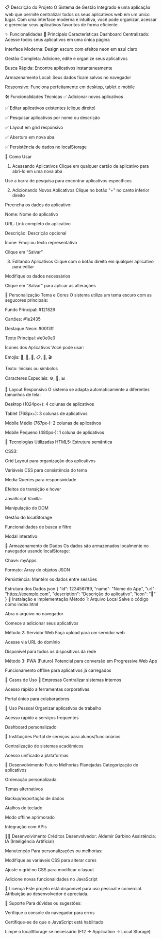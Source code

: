 📋 Descrição do Projeto
O Sistema de Gestão Integrado é uma aplicação web que permite centralizar todos os seus aplicativos web em um único lugar. Com uma interface moderna e intuitiva, você pode organizar, acessar e gerenciar seus aplicativos favoritos de forma eficiente.

✨ Funcionalidades
🎯 Principais Características
Dashboard Centralizado: Acesse todos seus aplicativos em uma única página

Interface Moderna: Design escuro com efeitos neon em azul claro

Gestão Completa: Adicione, edite e organize seus aplicativos

Busca Rápida: Encontre aplicativos instantaneamente

Armazenamento Local: Seus dados ficam salvos no navegador

Responsivo: Funciona perfeitamente em desktop, tablet e mobile

🛠️ Funcionalidades Técnicas
✅ Adicionar novos aplicativos

✅ Editar aplicativos existentes (clique direito)

✅ Pesquisar aplicativos por nome ou descrição

✅ Layout em grid responsivo

✅ Abertura em nova aba

✅ Persistência de dados no localStorage

🚀 Como Usar
1. Acessando Aplicativos
Clique em qualquer cartão de aplicativo para abri-lo em uma nova aba

Use a barra de pesquisa para encontrar aplicativos específicos

2. Adicionando Novos Aplicativos
Clique no botão "+" no canto inferior direito

Preencha os dados do aplicativo:

Nome: Nome do aplicativo

URL: Link completo do aplicativo

Descrição: Descrição opcional

Ícone: Emoji ou texto representativo

Clique em "Salvar"

3. Editando Aplicativos
Clique com o botão direito em qualquer aplicativo para editar

Modifique os dados necessários

Clique em "Salvar" para aplicar as alterações

🎨 Personalização
Tema e Cores
O sistema utiliza um tema escuro com as segucores principais:

Fundo Principal: #121826

Cartões: #1e2435

Destaque Neon: #00f3ff

Texto Principal: #e0e0e0

Ícones dos Aplicativos
Você pode usar:

Emojis: 📧, 📁, 💬, 📋, 🎵, 🎬

Texto: Iniciais ou símbolos

Caracteres Especiais: ⚙️, 🔧, 📊

📱 Layout Responsivo
O sistema se adapta automaticamente a diferentes tamanhos de tela:

Desktop (1024px+): 4 colunas de aplicativos

Tablet (768px+): 3 colunas de aplicativos

Mobile Médio (767px-): 2 colunas de aplicativos

Mobile Pequeno (480px-): 1 coluna de aplicativos

🔧 Tecnologias Utilizadas
HTML5: Estrutura semântica

CSS3:

Grid Layout para organização dos aplicativos

Variáveis CSS para consistência do tema

Media Queries para responsividade

Efeitos de transição e hover

JavaScript Vanilla:

Manipulação do DOM

Gestão do localStorage

Funcionalidades de busca e filtro

Modal interativo

💾 Armazenamento de Dados
Os dados são armazenados localmente no navegador usando localStorage:

Chave: myApps

Formato: Array de objetos JSON

Persistência: Mantém os dados entre sessões

Estrutura dos Dados
json
{
  "id": 123456789,
  "name": "Nome do App",
  "url": "https://exemplo.com",
  "description": "Descrição do aplicativo",
  "icon": "📧"
}
🚀 Instalação e Implementação
Método 1: Arquivo Local
Salve o código como index.html

Abra o arquivo no navegador

Comece a adicionar seus aplicativos

Método 2: Servidor Web
Faça upload para um servidor web

Acesse via URL do domínio

Disponível para todos os dispositivos da rede

Método 3: PWA (Futuro)
Potencial para conversão em Progressive Web App

Funcionamento offline para aplicativos já carregados

🎯 Casos de Uso
💼 Empresas
Centralizar sistemas internos

Acesso rápido a ferramentas corporativas

Portal único para colaboradores

👤 Uso Pessoal
Organizar aplicativos de trabalho

Acesso rápido a serviços frequentes

Dashboard personalizado

🏢 Instituições
Portal de serviços para alunos/funcionários

Centralização de sistemas acadêmicos

Acesso unificado a plataformas

🔄 Desenvolvimento Futuro
Melhorias Planejadas
Categorização de aplicativos

Ordenação personalizada

Temas alternativos

Backup/exportação de dados

Atalhos de teclado

Modo offline aprimorado

Integração com APIs

👨‍💻 Desenvolvimento
Créditos
Desenvolvedor: Aldemir Garbino
Assistência: IA (Inteligência Artificial)

Manutenção
Para personalizações ou melhorias:

Modifique as variáveis CSS para alterar cores

Ajuste o grid no CSS para modificar o layout

Adicione novas funcionalidades no JavaScript

📄 Licença
Este projeto está disponível para uso pessoal e comercial. Atribuição ao desenvolvedor é apreciada.

🤝 Suporte
Para dúvidas ou sugestões:

Verifique o console do navegador para erros

Certifique-se de que o JavaScript está habilitado

Limpe o localStorage se necessário (F12 → Application → Local Storage)

